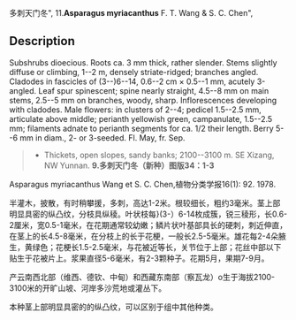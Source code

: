 多刺天门冬",
11.**Asparagus myriacanthus** F. T. Wang & S. C. Chen",

## Description
Subshrubs dioecious. Roots ca. 3 mm thick, rather slender. Stems slightly diffuse or climbing, 1--2 m, densely striate-ridged; branches angled. Cladodes in fascicles of (3--)6--14, 0.6--2 cm × 0.5--1 mm, acutely 3-angled. Leaf spur spinescent; spine nearly straight, 4.5--8 mm on main stems, 2.5--5 mm on branches, woody, sharp. Inflorescences developing with cladodes. Male flowers: in clusters of 2--4; pedicel 1.5--2.5 mm, articulate above middle; perianth yellowish green, campanulate, 1.5--2.5 mm; filaments adnate to perianth segments for ca. 1/2 their length. Berry 5--6 mm in diam., 2- or 3-seeded. Fl. May, fr. Sep.

> * Thickets, open slopes, sandy banks; 2100--3100 m. SE Xizang, NW Yunnan.
**9.多刺天门冬（新种）图版34：1-3**

Asparagus myriacanthus Wang et S. C. Chen,植物分类学报16(1): 92. 1978.

半灌木，披散，有时稍攀援，多刺，高达1-2米。根较细长，粗约3毫米。茎上部明显具密的纵凸纹，分枝具纵稜。叶状枝每}(3-）6-14枚成簇，锐三稜形，长0.6-2厘米，宽0.5-1毫米，在花期通常较幼嫩；鳞片状叶基部具长的硬刺，刺近伸直，在茎上的长4.5-8毫米，在分枝上的长于花梗，一般长2.5-5毫米。雄花每2-4朵腋生，黄绿色；花梗长1.5-2.5毫米，与花被近等长，关节位于上部；花丝中部以下贴生于花被片上。浆果直径5-6毫米，有2-3颗种子。花期5月，果期7-9月。

产云南西北部（维西、德钦、中甸）和西藏东南部（察瓦龙）o生于海拔2100-3100米的开旷山坡、河岸多沙荒地或灌丛下。

本种茎上部明显具密的的纵凸纹，可以区别于组中其他种类。
